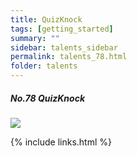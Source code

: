 ```yaml
---
title: QuizKnock
tags: [getting_started]
summary: ""
sidebar: talents_sidebar
permalink: talents_78.html
folder: talents
---
```



##### No.78 QuizKnock

![](https://yt3.ggpht.com/ytc/AKedOLTbCtN02EVfFE-YogZWgxCbRLhByR3LD-ACoef0xg=s176-c-k-c0x00ffffff-no-rj)






{% include links.html %}
